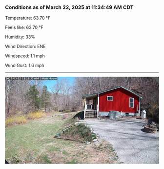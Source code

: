 ### Conditions as of March 22, 2025 at 11:34:49 AM CDT 

Temperature: 63.70 &deg;F

Feels like: 63.70 &deg;F

Humidity: 33%

Wind Direction: ENE

Windspeed: 1.1 mph

Wind Gust: 1.6 mph

---

<img src="./images/latest.jpeg"/>

